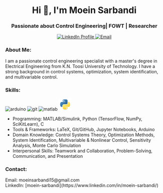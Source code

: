 <h1 align="center">Hi 👋, I'm Moein Sarbandi</h1>
<h3 align="center">Passionate about Control Engineering| FOWT | Researcher </h3>

<p align="center">
  <a href="https://www.linkedin.com/in/moein-sarbandi/" target="_blank">
    <img src="https://img.shields.io/badge/LinkedIn-Profile-blue?style=flat&logo=linkedin" alt="LinkedIn Profile" />
  </a>
  <a href="mailto:moeinsarbandi15@gmail.com" target="_blank">
    <img src="https://img.shields.io/badge/Email-Contact%20Me-red?style=flat&logo=gmail" alt="Email" />
  </a>
</p>

<h3 align="left">About Me:</h3>
<p align="left">
  I am a passionate control engineering specialist with a master's degree in Electrical Engineering from K.N. Toosi University of Technology. I have a strong background in control systems, optimization, system identification, and multivariable control.
</p>

<h3 align="left">Skills:</h3>
<p align="left">
  <img src="https://cdn.worldvectorlogo.com/logos/arduino-1.svg" alt="arduino" width="40" height="40"/>
  <img src="https://www.vectorlogo.zone/logos/git-scm/git-scm-icon.svg" alt="git" width="40" height="40"/>
  <img src="https://upload.wikimedia.org/wikipedia/commons/2/21/Matlab_Logo.png" alt="matlab" width="40" height="40"/>
  <img src="https://raw.githubusercontent.com/devicons/devicon/master/icons/python/python-original.svg" alt="python" width="40" height="40"/>
</p>

- Programming: MATLAB/Simulink, Python (TensorFlow, NumPy, SciKitLearn), C
- Tools & Frameworks: LaTeX, Git/GitHub, Jupyter Notebooks, Arduino
- Domain Knowledge: Control Systems Theory, Optimization Methods, System Identification, Multivariable & Nonlinear Control, Sensitivity Analysis, Monte Carlo Simulation
- Interpersonal Skills: Teamwork and Collaboration, Problem-Solving, Communication, and Presentation


<h3 align="left">Contact:</h3>
<p align="left">
  Email: moeinsarbandi15@gmail.com<br>
  LinkedIn: [moein-sarbandi](https://www.linkedin.com/in/moein-sarbandi/)
</p>
